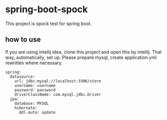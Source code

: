 # spring-boot-spock
This project is spock test for spring boot.

## how to use
If you are using intellij idea, clone this project and open this by intellij. That way, automatically, set up.
Please prepare mysql, create application.yml rewritten where necessary.
```
spring:
  datasource:
    url: jdbc:mysql://localhost:3306/store
    username: username
    password: password
    driverClassName: com.mysql.jdbc.Driver
  jpa:
    database: MYSQL
    hibernate:
      ddl-auto: update

```
